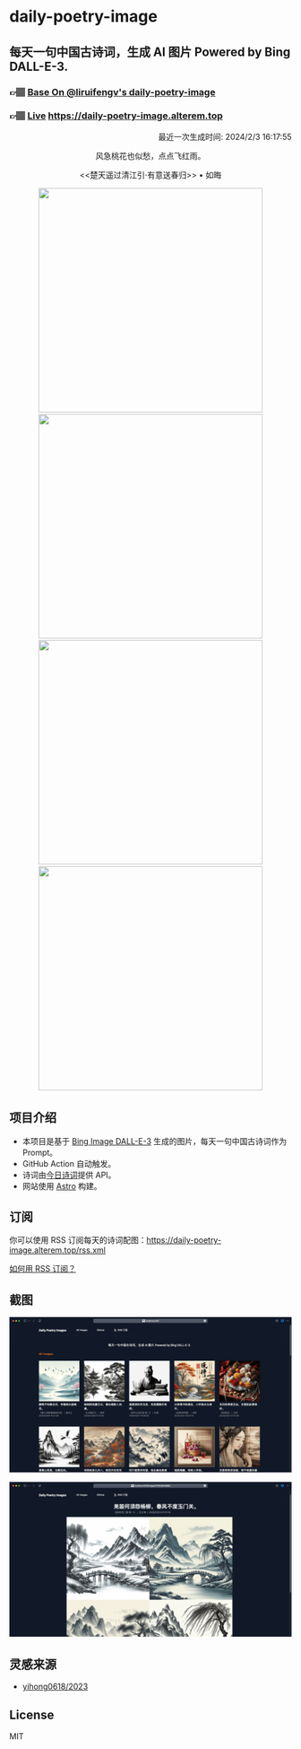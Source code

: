 
# daily-poetry-image

## 每天一句中国古诗词，生成 AI 图片 Powered by Bing DALL-E-3.

### 👉🏽 [Base On @liruifengv's daily-poetry-image](https://github.com/liruifengv/daily-poetry-image)

### 👉🏽 [Live](https://daily-poetry-image.alterem.top/) https://daily-poetry-image.alterem.top

<p align="right">
  最近一次生成时间: 2024/2/3 16:17:55
</p>
<p align="center">
风急桃花也似愁，点点飞红雨。
</p>
<p align="center">
<<楚天遥过清江引·有意送春归>> • 如晦
</p>
<p align="center">
<img src="https://tse1.mm.bing.net/th/id/OIG1.T95cj8kDWbIg.ZvNC8Gi" height="400" width="400" />
<img src="https://tse1.mm.bing.net/th/id/OIG1.IROvJGqewS0e9DSU_XRB" height="400" width="400" />
<img src="https://tse2.mm.bing.net/th/id/OIG1.4DPpO2xwFK1eTPIhlqMq" height="400" width="400" />
<img src="https://tse2.mm.bing.net/th/id/OIG1.a6N66RHuNBeY6gn9H_9e" height="400" width="400" />
</p>

## 项目介绍

-   本项目是基于 [Bing Image DALL-E-3](https://www.bing.com/images/create) 生成的图片，每天一句中国古诗词作为 Prompt。
-   GitHub Action 自动触发。
-   诗词由[今日诗词](https://www.jinrishici.com/)提供 API。
-   网站使用 [Astro](https://astro.build) 构建。

## 订阅

你可以使用 RSS 订阅每天的诗词配图：https://daily-poetry-image.alterem.top/rss.xml

[如何用 RSS 订阅？](https://zhuanlan.zhihu.com/p/55026716)

## 截图

![图片列表](./screenshots/Snipaste_2023-12-28_21-00-26.png)

![图片详情](./screenshots/Snipaste_2023-12-28_21-00-53.png)

## 灵感来源

-   [yihong0618/2023](https://github.com/yihong0618/2023)

## License

MIT
